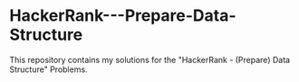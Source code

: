 # HackerRank---Prepare-Data-Structure
This repository contains my solutions for the "HackerRank - (Prepare) Data Structure" Problems.
